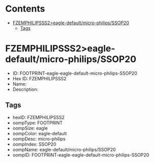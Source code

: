 



Contents
========

* [FZEMPHILIPSSS2>eagle-default/micro-philips/SSOP20](#fzemphilipsss2eagle-defaultmicro-philipsssop20)
	* [Tags](#tags)

# FZEMPHILIPSSS2>eagle-default/micro-philips/SSOP20

- ID: FOOTPRINT-eagle-eagle-default-micro-philips-SSOP20
- Hex ID: FZEMPHILIPSSS2
- Name: 
- Description: 

## Tags

- hexID: FZEMPHILIPSSS2
- oompType: FOOTPRINT
- oompSize: eagle
- oompColor: eagle-default
- oompDesc: micro-philips
- oompIndex: SSOP20
- oompName: eagle-default/micro-philips/SSOP20
- oompID: FOOTPRINT-eagle-eagle-default-micro-philips-SSOP20
